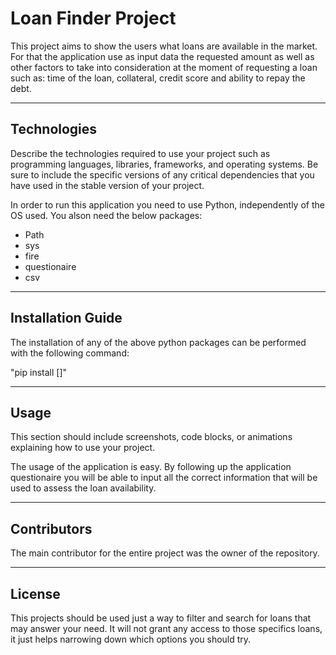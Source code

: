 # Loan Finder Project

This project aims to show the users what loans are available in the market. For that the application use as input data the requested amount as well as other factors to take into consideration at the moment of requesting a loan such as: time of the loan, collateral, credit score and ability to repay the debt.

---

## Technologies

Describe the technologies required to use your project such as programming languages, libraries, frameworks, and operating systems. Be sure to include the specific versions of any critical dependencies that you have used in the stable version of your project.

In order to run this application you need to use Python, independently of the OS used. You alson need the below packages:

- Path
- sys
- fire
- questionaire
- csv

---

## Installation Guide

The installation of any of the above python packages can be performed with the following command:

"pip install [<package-name>]"

---

## Usage

This section should include screenshots, code blocks, or animations explaining how to use your project.

The usage of the application is easy. By following up the application questionaire you will be able to input all the correct information that will be used to assess the loan availability.

---

## Contributors

The main contributor for the entire project was the owner of the repository.

---

## License

This projects should be used just a way to filter and search for loans that may answer your need. It will not grant any access to those specifics loans, it just helps narrowing down which options you should try.

